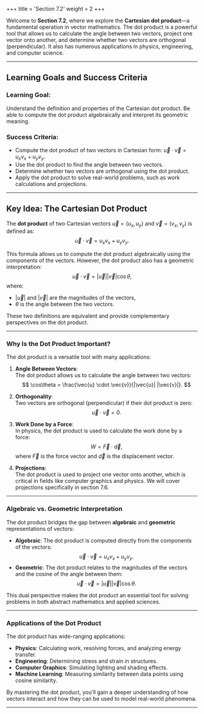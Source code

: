 +++
title = 'Section 7.2'
weight = 2
+++

Welcome to **Section 7.2**, where we explore the **Cartesian dot product**—a fundamental operation in vector mathematics. The dot product is a powerful tool that allows us to calculate the angle between two vectors, project one vector onto another, and determine whether two vectors are orthogonal (perpendicular). It also has numerous applications in physics, engineering, and computer science.

---

## Learning Goals and Success Criteria

### Learning Goal:
Understand the definition and properties of the Cartesian dot product. Be able to compute the dot product algebraically and interpret its geometric meaning.

### Success Criteria:
- Compute the dot product of two vectors in Cartesian form: $\vec{u} \cdot \vec{v} = u_x v_x + u_y v_y$.
- Use the dot product to find the angle between two vectors.
- Determine whether two vectors are orthogonal using the dot product.
- Apply the dot product to solve real-world problems, such as work calculations and projections.

---

## Key Idea: The Cartesian Dot Product

The **dot product** of two Cartesian vectors $\vec{u} = (u_x, u_y)$ and $\vec{v} = (v_x, v_y)$ is defined as:
$$
\vec{u} \cdot \vec{v} = u_x v_x + u_y v_y.
$$

This formula allows us to compute the dot product algebraically using the components of the vectors. However, the dot product also has a geometric interpretation:
$$
\vec{u} \cdot \vec{v} = |\vec{u}| |\vec{v}| \cos\theta,
$$
where:
- $|\vec{u}|$ and $|\vec{v}|$ are the magnitudes of the vectors,
- $\theta$ is the angle between the two vectors.

These two definitions are equivalent and provide complementary perspectives on the dot product.

---

### Why Is the Dot Product Important?

The dot product is a versatile tool with many applications:
1. **Angle Between Vectors**:  
   The dot product allows us to calculate the angle between two vectors:
   $$
   \cos\theta = \frac{\vec{u} \cdot \vec{v}}{|\vec{u}| |\vec{v}|}.
   $$

2. **Orthogonality**:  
   Two vectors are orthogonal (perpendicular) if their dot product is zero:
   $$
   \vec{u} \cdot \vec{v} = 0.
   $$

3. **Work Done by a Force**:  
   In physics, the dot product is used to calculate the work done by a force:
   $$
   W = \vec{F} \cdot \vec{d},
   $$
   where $\vec{F}$ is the force vector and $\vec{d}$ is the displacement vector.

4. **Projections**:  
   The dot product is used to project one vector onto another, which is critical in fields like computer graphics and physics. We will cover projections specifically in section 7.6.

---

### Algebraic vs. Geometric Interpretation

The dot product bridges the gap between **algebraic** and **geometric** representations of vectors:
- **Algebraic**: The dot product is computed directly from the components of the vectors:
  $$
  \vec{u} \cdot \vec{v} = u_x v_x + u_y v_y.
  $$
- **Geometric**: The dot product relates to the magnitudes of the vectors and the cosine of the angle between them:
  $$
  \vec{u} \cdot \vec{v} = |\vec{u}| |\vec{v}| \cos\theta.
  $$

This dual perspective makes the dot product an essential tool for solving problems in both abstract mathematics and applied sciences.

---

### Applications of the Dot Product

The dot product has wide-ranging applications:
- **Physics**: Calculating work, resolving forces, and analyzing energy transfer.
- **Engineering**: Determining stress and strain in structures.
- **Computer Graphics**: Simulating lighting and shading effects.
- **Machine Learning**: Measuring similarity between data points using cosine similarity.

By mastering the dot product, you’ll gain a deeper understanding of how vectors interact and how they can be used to model real-world phenomena.

---
